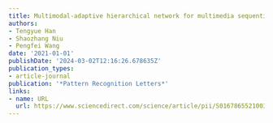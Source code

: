 ```yaml
---
title: Multimodal-adaptive hierarchical network for multimedia sequential recommendation
authors:
- Tengyue Han
- Shaozhang Niu
- Pengfei Wang
date: '2021-01-01'
publishDate: '2024-03-02T12:16:26.678635Z'
publication_types:
- article-journal
publication: '*Pattern Recognition Letters*'
links:
- name: URL
  url: https://www.sciencedirect.com/science/article/pii/S0167865521003202
---
```

